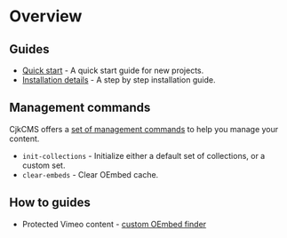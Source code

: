 # Overview

## Guides

* [Quick start](quick-start.md) - A quick start guide for new projects.
* [Installation details](installation.md) - A step by step installation guide.


## Management commands

CjkCMS offers a [set of management commands](management_commands/index.md) to help you manage your content.
* `init-collections` - Initialize either a default set of collections, or a custom set.
* `clear-embeds` - Clear OEmbed cache. 

## How to guides
* Protected Vimeo content - [custom OEmbed finder](how-to/oembed_finder.md)
